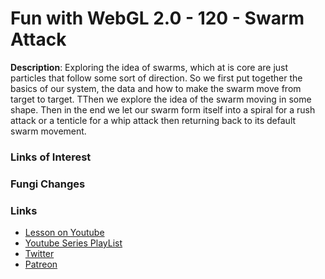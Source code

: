 # Fun with WebGL 2.0 - 120 - Swarm Attack
**Description**:
Exploring the idea of swarms, which at is core are just particles that follow some sort of direction. So we first put together the basics of our system, the data and how to make the swarm move from target to target. TThen we explore the idea of the swarm moving in some shape. Then in the end we let our swarm form itself into a spiral for a rush attack or a tenticle for a whip attack then returning back to its default swarm movement.

### Links of Interest


### Fungi Changes


### Links
* [Lesson on Youtube]()
* [Youtube Series PlayList](https://www.youtube.com/playlist?list=PLMinhigDWz6emRKVkVIEAaePW7vtIkaIF)
* [Twitter](https://twitter.com/SketchpunkLabs)
* [Patreon](https://www.patreon.com/sketchpunk)